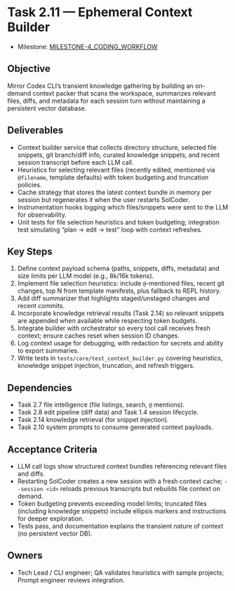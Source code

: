 # Task 2.11 — Ephemeral Context Builder

- Milestone: [MILESTONE-4_CODING_WORKFLOW](../milestones/MILESTONE-4_CODING_WORKFLOW.md)

## Objective
Mirror Codex CLI’s transient knowledge gathering by building an on-demand context packer that scans the workspace, summarizes relevant files, diffs, and metadata for each session turn without maintaining a persistent vector database.

## Deliverables
- Context builder service that collects directory structure, selected file snippets, git branch/diff info, curated knowledge snippets, and recent session transcript before each LLM call.
- Heuristics for selecting relevant files (recently edited, mentioned via `@filename`, template defaults) with token budgeting and truncation policies.
- Cache strategy that stores the latest context bundle in memory per session but regenerates it when the user restarts SolCoder.
- Instrumentation hooks logging which files/snippets were sent to the LLM for observability.
- Unit tests for file selection heuristics and token budgeting; integration test simulating “plan → edit → test” loop with context refreshes.

## Key Steps
1. Define context payload schema (paths, snippets, diffs, metadata) and size limits per LLM model (e.g., 8k/16k tokens).
2. Implement file selection heuristics: include `@`-mentioned files, recent git changes, top N from template manifests, plus fallback to REPL history.
3. Add diff summarizer that highlights staged/unstaged changes and recent commits.
4. Incorporate knowledge retrieval results (Task 2.14) so relevant snippets are appended when available while respecting token budgets.
5. Integrate builder with orchestrator so every tool call receives fresh context; ensure caches reset when session ID changes.
6. Log context usage for debugging, with redaction for secrets and ability to export summaries.
7. Write tests in `tests/core/test_context_builder.py` covering heuristics, knowledge snippet injection, truncation, and refresh triggers.

## Dependencies
- Task 2.7 file intelligence (file listings, search, `@` mentions).
- Task 2.8 edit pipeline (diff data) and Task 1.4 session lifecycle.
- Task 2.14 knowledge retrieval (for snippet injection).
- Task 2.10 system prompts to consume generated context payloads.

## Acceptance Criteria
- LLM call logs show structured context bundles referencing relevant files and diffs.
- Restarting SolCoder creates a new session with a fresh context cache; `--session <id>` reloads previous transcripts but rebuilds file context on demand.
- Token budgeting prevents exceeding model limits; truncated files (including knowledge snippets) include ellipsis markers and instructions for deeper exploration.
- Tests pass, and documentation explains the transient nature of context (no persistent vector DB).

## Owners
- Tech Lead / CLI engineer; QA validates heuristics with sample projects; Prompt engineer reviews integration.
